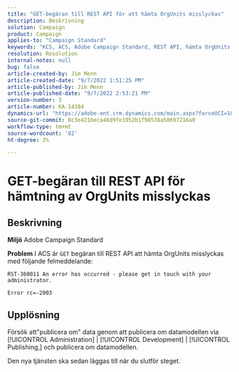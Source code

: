 ```yaml
---
title: "GET-begäran till REST API för att hämta OrgUnits misslyckas"
description: Beskrivning
solution: Campaign
product: Campaign
applies-to: "Campaign Standard"
keywords: "KCS, ACS, Adobe Campaign Standard, REST API, hämta OrgUnits, failed, republish, data model"
resolution: Resolution
internal-notes: null
bug: false
article-created-by: Jim Menn
article-created-date: "9/7/2022 1:51:25 PM"
article-published-by: Jim Menn
article-published-date: "9/7/2022 2:53:21 PM"
version-number: 3
article-number: KA-14384
dynamics-url: "https://adobe-ent.crm.dynamics.com/main.aspx?forceUCI=1&pagetype=entityrecord&etn=knowledgearticle&id=f6147927-b42e-ed11-9db1-0022480866ad"
source-git-commit: 0c3e421beca46d9fe1952b1f98538a50697216a0
workflow-type: tm+mt
source-wordcount: '82'
ht-degree: 2%

---
```


# GET-begäran till REST API för hämtning av OrgUnits misslyckas

## Beskrivning


<b>Miljö</b>
Adobe Campaign Standard

<b>Problem</b>
I ACS är `GET` begäran till REST API att hämta OrgUnits misslyckas med följande felmeddelande:


```
RST-360011 An error has occurred - please get in touch with your administrator.

Error rc=-2003
```



## Upplösning


Försök att&quot;publicera om&quot; data genom att publicera om datamodellen via [!UICONTROL Administration] | [!UICONTROL Development] | [!UICONTROL Publishing,] och publicera om datamodellen.

Den nya tjänsten ska sedan läggas till när du slutför steget.
